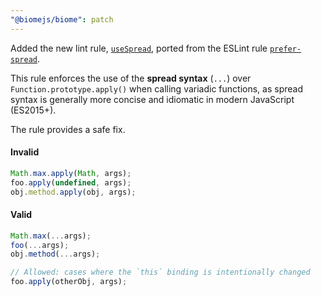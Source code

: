 ```yaml
---
"@biomejs/biome": patch
---
```


Added the new lint rule, [`useSpread`](https://biomejs.dev/linter/rules/use-spread/), ported from the ESLint rule [`prefer-spread`](https://eslint.org/docs/latest/rules/prefer-spread).

This rule enforces the use of the **spread syntax** (`...`) over `Function.prototype.apply()` when calling variadic functions, as spread syntax is generally more concise and idiomatic in modern JavaScript (ES2015+).

The rule provides a safe fix.

#### Invalid

```js
Math.max.apply(Math, args);
foo.apply(undefined, args);
obj.method.apply(obj, args);
```

#### Valid

```js
Math.max(...args);
foo(...args);
obj.method(...args);

// Allowed: cases where the `this` binding is intentionally changed
foo.apply(otherObj, args);
```
